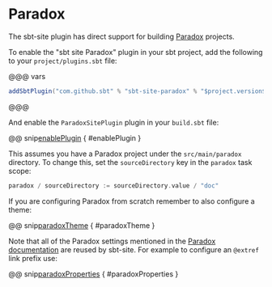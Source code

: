 # Paradox

The sbt-site plugin has direct support for building [Paradox] projects.

To enable the "sbt site Paradox" plugin in your sbt project, add the following to your `project/plugins.sbt` file:

@@@ vars
```sbt
addSbtPlugin("com.github.sbt" % "sbt-site-paradox" % "$project.version$")
```
@@@

And enable the `ParadoxSitePlugin` plugin in your `build.sbt` file:

@@ snip[enablePlugin](/paradox/src/sbt-test/paradox/can-use-paradox/build.sbt) { #enablePlugin }

This assumes you have a Paradox project under the `src/main/paradox` directory.
To change this, set the `sourceDirectory` key in the `paradox` task scope:

```sbt
paradox / sourceDirectory := sourceDirectory.value / "doc"
```

If you are configuring Paradox from scratch remember to also configure a theme:

@@ snip[paradoxTheme](/paradox/src/sbt-test/paradox/can-use-paradox/build.sbt) { #paradoxTheme }

Note that all of the Paradox settings mentioned in the [Paradox documentation] are reused by sbt-site.
For example to configure an `@extref` link prefix use:

@@ snip[paradoxProperties](/paradox/src/sbt-test/paradox/can-use-paradox/build.sbt) { #paradoxProperties }

[Paradox]: https://github.com/lightbend/paradox
[Paradox documentation]: https://developer.lightbend.com/docs/paradox/latest/
